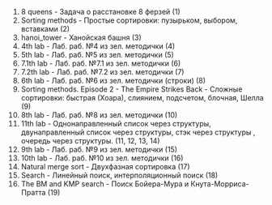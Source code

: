 1. 8 queens - Задача о расстановке 8 ферзей (1)
2. Sorting methods - Простые сортировки: пузырьком, выбором, вставками (2)
3. hanoi_tower - Ханойская башня (3)
4. 4th lab - Лаб. раб. №4 из зел. методички (4)
5. 5th lab - Лаб. раб. №5 из зел. методички (5)
6. 7.1th lab - Лаб. раб. №7.1 из зел. методички (6)
7. 7.2th lab - Лаб. раб. №7.2 из зел. методички (7)
8. 6th lab - Лаб. раб. №6 из зел. методички (строки) (8)
9. Sorting methods. Episode 2 - The Empire Strikes Back - Сложные сортировки: быстрая (Хоара), слиянием, подсчетом, блочная, Шелла (9)
10. 8th lab - Лаб. раб. №8 из зел. методички (10)
11. 11th lab - Однонаправленный список через структуры, двунаправленный список через структуры, стэк через структуры , очередь через структуры. (11, 12, 13, 14)
12. 9th lab - Лаб. раб. №9 из зел. методички (15)
13. 10th lab - Лаб. раб. №10 из зел. методички (16)
14. Natural merge sort - Двухфазная сортировка (17)
15. Search - Линейный поиск, интерполяционный поиск (18)
16. The BM and KMP search - Поиск Бойера-Мура и Кнута-Морриса-Пратта (19)
